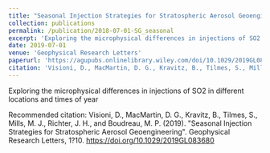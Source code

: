 ```yaml
---
title: "Seasonal Injection Strategies for Stratospheric Aerosol Geoengineering"
collection: publications
permalink: /publication/2018-07-01-SG_seasonal
excerpt: 'Exploring the microphysical differences in injections of SO2 in different locations and times of year'
date: 2019-07-01
venue: 'Geophysical Research Letters'
paperurl: 'https://agupubs.onlinelibrary.wiley.com/doi/10.1029/2019GL083680'
citation: 'Visioni, D., MacMartin, D. G., Kravitz, B., Tilmes, S., Mills, M. J., Richter, J. H., and Boudreau, M. P. (2019). &quot;Seasonal Injection Strategies for Stratospheric Aerosol Geoengineering&quot;. Geophysical Research Letters, 1?10. https://doi.org/10.1029/2019GL083680'
---
```

Exploring the microphysical differences in injections of SO2 in different locations and times of year

Recommended citation: Visioni, D., MacMartin, D. G., Kravitz, B., Tilmes, S., Mills, M. J., Richter, J. H., and Boudreau, M. P. (2019). &quot;Seasonal Injection Strategies for Stratospheric Aerosol Geoengineering&quot;. Geophysical Research Letters, 1?10. https://doi.org/10.1029/2019GL083680